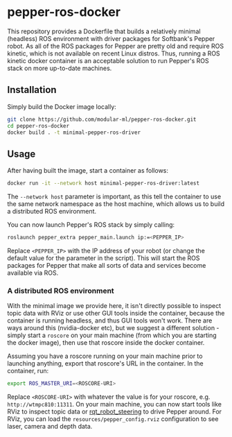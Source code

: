 # pepper-ros-docker
This repository provides a Dockerfile that builds a relatively minimal (headless) ROS environment with driver packages for Softbank's Pepper robot. As all of the ROS packages for Pepper are pretty old and require ROS kinetic, which is not available on recent Linux distros. Thus, running a ROS kinetic docker container is an acceptable solution to run Pepper's ROS stack on more up-to-date machines.

## Installation
Simply build the Docker image locally:
```bash
git clone https://github.com/modular-ml/pepper-ros-docker.git
cd pepper-ros-docker
docker build . -t minimal-pepper-ros-driver
```

## Usage
After having built the image, start a container as follows:
```bash
docker run -it --network host minimal-pepper-ros-driver:latest
```
The `--network host` parameter is important, as this tell the container to use the same network namespace as the host machine, which allows us to build a distributed ROS environment. 

You can now launch Pepper's ROS stack by simply calling:
```bash
roslaunch pepper_extra pepper_main.launch ip:=<PEPPER_IP>
```
Replace `<PEPPER_IP>` with the IP address of your robot (or change the default value for the parameter in the script). This will start the ROS packages for Pepper that make all sorts of data and services become available via ROS.

### A distributed ROS environment
With the minimal image we provide here, it isn't directly possible to inspect topic data with RViz or use other GUI tools inside the container, because the container is running headless, and thus GUI tools won't work. There are ways around this (nvidia-docker etc), but we suggest a different solution - simply start a `roscore` on your main machine (from which you are starting the docker image), then use that roscore inside the docker container.

Assuming you have a roscore running on your main machine prior to launching anything, export that roscore's URL in the container. In the container, run: 
```bash
export ROS_MASTER_URI=<ROSCORE-URI>
```
Replace `<ROSCORE-URI>` with whatever the value is for your roscore, e.g. `http://wtmpc810:11311`. On your main machine, you can now start tools like RViz to inspect topic data or [rqt_robot_steering](http://wiki.ros.org/rqt_robot_steering) to drive Pepper around. For RViz, you can load the `resources/pepper_config.rviz` configuration to see laser, camera and depth data.
